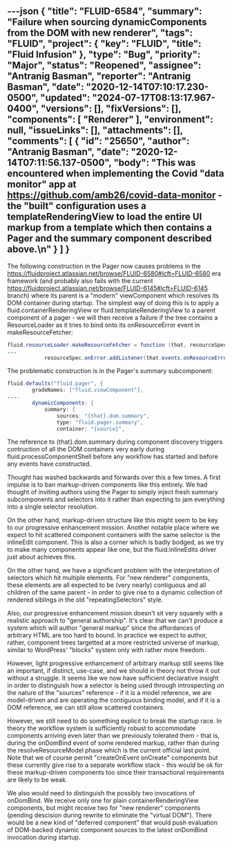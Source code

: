 ---json
{
  "title": "FLUID-6584",
  "summary": "Failure when sourcing dynamicComponents from the DOM with new renderer",
  "tags": "FLUID",
  "project": {
    "key": "FLUID",
    "title": "Fluid Infusion"
  },
  "type": "Bug",
  "priority": "Major",
  "status": "Reopened",
  "assignee": "Antranig Basman",
  "reporter": "Antranig Basman",
  "date": "2020-12-14T07:10:17.230-0500",
  "updated": "2024-07-17T08:13:17.967-0400",
  "versions": [],
  "fixVersions": [],
  "components": [
    "Renderer"
  ],
  "environment": null,
  "issueLinks": [],
  "attachments": [],
  "comments": [
    {
      "id": "25650",
      "author": "Antranig Basman",
      "date": "2020-12-14T07:11:56.137-0500",
      "body": "This was encountered when implementing the Covid \"data monitor\" app at <https://github.com/amb26/covid-data-monitor> - the \"built\" configuration uses a templateRenderingView to load the entire UI markup from a template which then contains a Pager and the summary component described above.\n"
    }
  ]
}
---
The following construction in the Pager now causes problems in the <https://fluidproject.atlassian.net/browse/FLUID-6580#icft=FLUID-6580> era framework (and probably also fails with the current <https://fluidproject.atlassian.net/browse/FLUID-6145#icft=FLUID-6145> branch) where its parent is a "modern" viewComponent which resolves its DOM container during startup. The simplest way of doing this is to apply a fluid.containerRenderingView or fluid.templateRenderingView to a parent component of a pager - we will then receive a failure if the tree contains a ResourceLoader as it tries to bind onto its onResourceError event in makeResourceFetcher:

```java
fluid.resourceLoader.makeResourceFetcher = function (that, resourceSpecs, userResourceOptions, transformResourceURL) {
...
            resourceSpec.onError.addListener(that.events.onResourceError.fire);
```

The problematic construction is in the Pager's summary subcomponent:

```java
fluid.defaults("fluid.pager", {
        gradeNames: ["fluid.viewComponent"],
....
        dynamicComponents: {
            summary: {
                sources: "{that}.dom.summary",
                type: "fluid.pager.summary",
                container: "{source}",
```

The reference to {that}.dom.summary during component discovery triggers contruction of all the DOM containers very early during fluid.processComponentShell before any workflow has started and before any events have constructed.

Thought has washed backwards and forwards over this a few times. A first impulse is to ban markup-driven components like this entirely. We had thought of inviting authors using the Pager to simply inject fresh summary subcomponents and selectors into it rather than expecting to jam everything into a single selector resolution.

On the other hand, markup-driven structure like this might seem to be key to our progressive enhancement mission. Another notable place where we expect to hit scattered component containers with the same selector is the inlineEdit component. This is also a corner which is badly bodged, as we try to make many components appear like one, but the fluid.inlineEdits driver just about achieves this.

On the other hand, we have a significant problem with the interpretation of selectors which hit multiple elements. For "new renderer" components, these elements are all expected to be (very nearly) contiguous and all children of the same parent - in order to give rise to a dynamic collection of rendered siblings in the old "repeatingSelectors" style.

Also, our progressive enhancement mission doesn't sit very squarely with a realistic approach to "general authorship". It's clear that we can't produce a system which will author "general markup" since the affordances of arbitrary HTML are too hard to bound. In practice we expect to author, rather, component trees targetted at a more restricted universe of markup, similar to WordPress' "blocks" system only with rather more freedom.

However, light progressive enhancement of arbitrary markup still seems like an important, if distinct, use-case, and we should in theory not throw it out without a struggle. It seems like we now have sufficient declarative insight in order to distinguish how a selector is being used through introspecting on the nature of the "sources" reference - if it is a model reference, we are model-driven and are operating the contiguous binding model, and if it is a DOM reference, we can still allow scattered containers.

However, we still need to do something explicit to break the startup race. In theory the workflow system is sufficiently robust to accommodate components arriving even later than we previously tolerated them - that is, during the onDomBind event of some rendered markup, rather than during the resolveResourceModel phase which is the current official last point. Note that we of course permit "createOnEvent onCreate" components but these currently give rise to a separate workflow stack - this would be ok for these markup-driven components too since their transactional requirements are likely to be weak.

We also would need to distinguish the possibly two invocations of onDomBind. We receive only one for plain containerRenderingView components, but might receive two for "new renderer" components (pending descision during rewrite to eliminate the "virtual DOM"). There would be a new kind of "deferred component" that would push evaluation of DOM-backed dynamic component sources to the latest onDomBind invocation during startup.

        